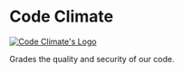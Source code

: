 # Code Climate

[![Code Climate's Logo][producti]][product]

Grades the quality and security of our code.

[product]: https://codeclimate.com/
[producti]: http://i.imgur.com/se3QGh0.png
